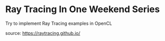 # Ray Tracing In One Weekend Series
Try to implement Ray Tracing examples in OpenCL

source:
https://raytracing.github.io/

